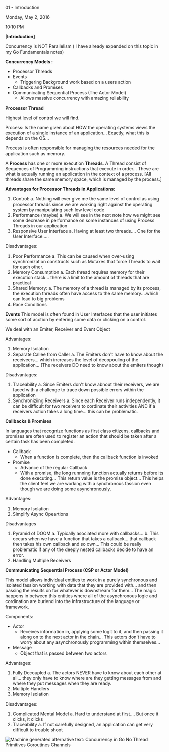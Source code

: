 01 - Introduction

Monday, May 2, 2016

10:10 PM

**[Introduction]**

Concurrency is NOT Parallelism ( I have already expanded on this topic in my Go Fundamentals notes)

**Concurrency Models :**

- Processor Threads
- Events
  - Triggering Background work based on a users action
- Callbacks and Promises
- Communicating Sequential Process (The Actor Model)
  - Allows massive concurrency with amazing reliability

**Processor Thread**

Highest level of control we will find.

Process: Is the name given about HOW the operating systems views the execution of a single instance of an application... Exactly, what this is depends on the OS...

Process is often responsible for managing the resources needed for the application such as memory.

A **Process** has one or more execution **Threads**. A Thread consist of Sequences of Programming instructions that execute in order... These are what is actually running an application in the context of a process. [All threads share the same memory space, which is managed by the process.]

**Advantages for Processor Threads in Applications:**

1.  Control:
    a. Nothing will ever give me the same level of control as using processor threads since we are working right against the operating system by manipulating such low level code
2.  Performance (maybe)
    a. We will see in the next note how we might see some decrease in performance on some instances of using Process Threads in our application
3.  Responsive User Interface
    a. Having at least two threads.... One for the User Interface.....

Disadvantages:

1.  Poor Performance
    a. This can be caused when over-using synchronization constructs such as Mutaxes that force Threads to wait for each other.
2.  Memory Consumption
    a. Each thread requires memory for their execution stack... there is a limit to the amount of threads that are practical
3.  Shared Memory:
    a. The memory of a thread is managed by its process, the execution threads often have access to the same memory....which can lead to big problems
4.  Race Conditions

**Events**
This model is often found in User Interfaces that the user initiates some sort of acction by entering some data or clicking on a control.

We deal with an Emiter, Receiver and Event Object

Advantages:

1.  Memory Isolation
2.  Separate Callee from Caller
    a. The Emiters don\'t have to know about the receiveers... which increases the level of decopouling of the application... (The receivers DO need to know about the emiters though)

Disadvantages:

1.  Traceability
    a. Since Emiters don\'t know abnout their receivers, we are faced with a challenge to trace down possible errors within the application
2.  Synchroniziing Receivers
    a. Since each Receiver runs independently, it can be difficult for two receivers to cordinate their activities AND if a receivers action takes a long time... this can be problematic.

**Callbacks & Promises**

In languages that recognize functions as first class citizens, callbacks and promises are often used to register an action that should be taken after a certain task has been completed.

- Callback
  - When a function is complete, then the callback function is invoked
- Promise
  - Advance of the regular Callback
  - With a promise, the long runnning function actually returns before its done executing... This return value is the promise object... This helps the client feel we are working with a synchronous fassion even though we are doing some asynchronously.

Advantages:

1.  Memory Isolation
2.  Simplify Async Opeartions

Disadvantages

1.  Pyramid of DOOM
    a. Typically asociated more with callbacks...
    b. This occurs when we have a function that takes a callback... that callback then takes his own callback and so own... This could be really problematic if any of the deeply nested callbacks decide to have an error.
2.  Handling Multiple Receivers

**Communicating Sequential Process (CSP or Actor Model)**

This model allows individual entities to work in a purely synchronous and isolated fassion working with data that they are provided with... and then passing the results on for whatever is downstream for them... The magic happens in between this entities where all of the asynchronous logic and cordination are buriend into the infrastructure of the language or framework.

Components:

- Actor
  - Receives information in, applying some logit to it, and then passing it along on to the next actor in the chain... This actors don\'t have to worry about any asynchronously programming within themselves...
- Message
  - Object that is passed between two actors

Advantages:

1.  Fully Decoupled
    a. The actors NEVER have to know about each other at all... they only have to know where are they getting messages from and where they put messages when they are ready.
2.  Multiple Handlers
3.  Memory Isolation

Disadvantages:

1.  Complicated Mental Model
    a. Hard to understand at first.... But once it clicks, it clicks
2.  Traceability
    a. If not carefully designed, an application can get very difficult to trouble shoot

![Machine generated alternative text: Concurrency in Go No Thread Primitives Goroutines Channels ](000_01_-_Introduction_000.png)
